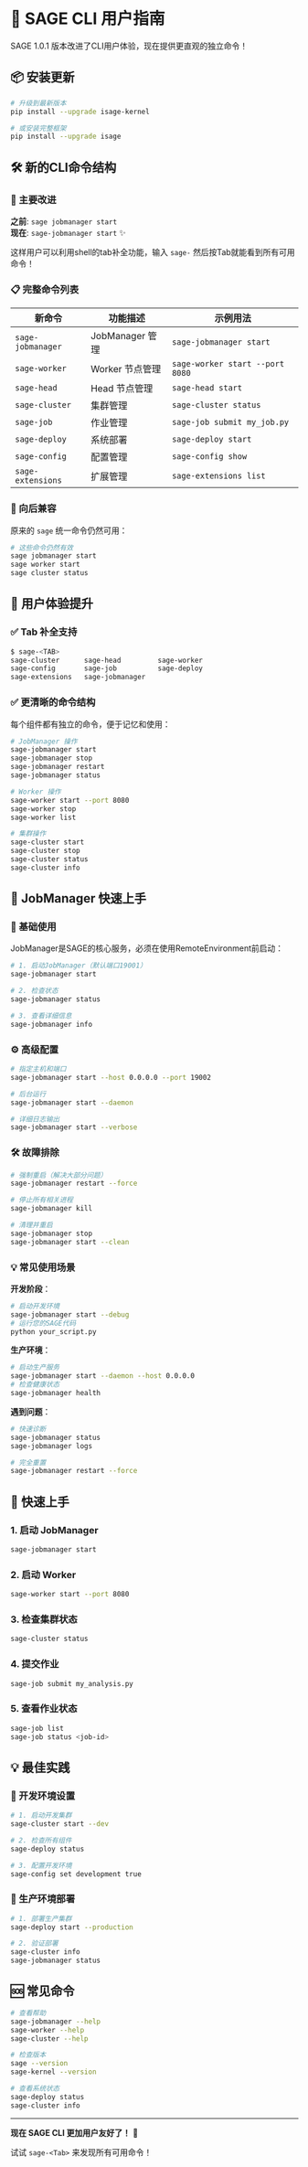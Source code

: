 # 🚀 SAGE CLI 用户指南

SAGE 1.0.1 版本改进了CLI用户体验，现在提供更直观的独立命令！

## 📦 安装更新

```bash
# 升级到最新版本
pip install --upgrade isage-kernel

# 或安装完整框架
pip install --upgrade isage
```

## 🛠️ 新的CLI命令结构

### 🎯 主要改进

**之前**: `sage jobmanager start`  
**现在**: `sage-jobmanager start` ✨

这样用户可以利用shell的tab补全功能，输入 `sage-` 然后按Tab就能看到所有可用命令！

### 📋 完整命令列表

| 新命令 | 功能描述 | 示例用法 |
|--------|----------|----------|
| `sage-jobmanager` | JobManager 管理 | `sage-jobmanager start` |
| `sage-worker` | Worker 节点管理 | `sage-worker start --port 8080` |
| `sage-head` | Head 节点管理 | `sage-head start` |
| `sage-cluster` | 集群管理 | `sage-cluster status` |
| `sage-job` | 作业管理 | `sage-job submit my_job.py` |
| `sage-deploy` | 系统部署 | `sage-deploy start` |
| `sage-config` | 配置管理 | `sage-config show` |
| `sage-extensions` | 扩展管理 | `sage-extensions list` |

### 🔄 向后兼容

原来的 `sage` 统一命令仍然可用：

```bash
# 这些命令仍然有效
sage jobmanager start
sage worker start
sage cluster status
```

## 🎊 用户体验提升

### ✅ Tab 补全支持

```bash
$ sage-<TAB>
sage-cluster      sage-head         sage-worker
sage-config       sage-job          sage-deploy
sage-extensions   sage-jobmanager
```

### ✅ 更清晰的命令结构

每个组件都有独立的命令，便于记忆和使用：

```bash
# JobManager 操作
sage-jobmanager start
sage-jobmanager stop
sage-jobmanager restart
sage-jobmanager status

# Worker 操作  
sage-worker start --port 8080
sage-worker stop
sage-worker list

# 集群操作
sage-cluster start
sage-cluster stop
sage-cluster status
sage-cluster info
```

## 🔧 JobManager 快速上手

### 🚀 基础使用

JobManager是SAGE的核心服务，必须在使用RemoteEnvironment前启动：

```bash
# 1. 启动JobManager（默认端口19001）
sage-jobmanager start

# 2. 检查状态
sage-jobmanager status

# 3. 查看详细信息
sage-jobmanager info
```

### ⚙️ 高级配置

```bash
# 指定主机和端口
sage-jobmanager start --host 0.0.0.0 --port 19002

# 后台运行
sage-jobmanager start --daemon

# 详细日志输出
sage-jobmanager start --verbose
```

### 🛠️ 故障排除

```bash
# 强制重启（解决大部分问题）
sage-jobmanager restart --force

# 停止所有相关进程
sage-jobmanager kill

# 清理并重启
sage-jobmanager stop
sage-jobmanager start --clean
```

### 💡 常见使用场景

**开发阶段**：
```bash
# 启动开发环境
sage-jobmanager start --debug
# 运行您的SAGE代码
python your_script.py
```

**生产环境**：
```bash
# 启动生产服务
sage-jobmanager start --daemon --host 0.0.0.0
# 检查健康状态
sage-jobmanager health
```

**遇到问题**：
```bash
# 快速诊断
sage-jobmanager status
sage-jobmanager logs

# 完全重置
sage-jobmanager restart --force
```

## 🚀 快速上手

### 1. 启动 JobManager
```bash
sage-jobmanager start
```

### 2. 启动 Worker
```bash
sage-worker start --port 8080
```

### 3. 检查集群状态
```bash
sage-cluster status
```

### 4. 提交作业
```bash
sage-job submit my_analysis.py
```

### 5. 查看作业状态
```bash
sage-job list
sage-job status <job-id>
```

## 💡 最佳实践

### 🔧 开发环境设置

```bash
# 1. 启动开发集群
sage-cluster start --dev

# 2. 检查所有组件
sage-deploy status

# 3. 配置开发环境
sage-config set development true
```

### 🎯 生产环境部署

```bash
# 1. 部署生产集群
sage-deploy start --production

# 2. 验证部署
sage-cluster info
sage-jobmanager status
```

## 🆘 常见命令

```bash
# 查看帮助
sage-jobmanager --help
sage-worker --help
sage-cluster --help

# 检查版本
sage --version
sage-kernel --version

# 查看系统状态
sage-deploy status
sage-cluster info
```

---

**现在 SAGE CLI 更加用户友好了！** 🎉

试试 `sage-<Tab>` 来发现所有可用命令！
